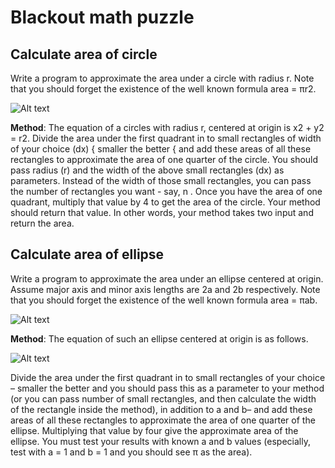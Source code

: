 # Blackout math puzzle

## Calculate area of circle

Write a program to approximate the area under a
circle with radius r. Note that you should forget the existence of the well known formula area = πr2.

![Alt text](https://github.com/lavivien-cs-projects/CalculateAreaOfCircleNotUsePi/blob/master/circle_area.jpg?raw=true "Title")

**Method**: The equation of a circles with radius r, centered at origin is x2 + y2 = r2.
Divide the area under the first quadrant in to small rectangles of width of your choice
(dx) { smaller the better { and add these areas of all these rectangles to approximate the
area of one quarter of the circle. You should pass radius (r) and the width of the above
small rectangles (dx) as parameters. Instead of the width of those small rectangles, you
can pass the number of rectangles you want - say, n . Once you have the area of one quadrant, multiply that value
by 4 to get the area of the circle. Your method should return that value. In other words,
your method takes two input and return the area.

## Calculate area of ellipse

Write a program to approximate the area under an
ellipse centered at origin. Assume major axis and minor axis lengths are 2a
and 2b respectively. Note that you should forget the existence of the well
known formula area = πab.

![Alt text](https://github.com/lavivien-cs-projects/CalculateAreaOfCircleNotUsePi/blob/master/ellipse_area.jpg?raw=true "Title")

**Method**: The equation of such an ellipse centered at origin is as follows.

![Alt text](https://github.com/lavivien-cs-projects/CalculateAreaOfCircleNotUsePi/blob/master/ellipse_formula.jpg?raw=true "Title")

Divide the area under the first quadrant in to small rectangles of your
choice – smaller the better and you should pass this as a parameter to your
method (or you can pass number of small rectangles, and then calculate the
width of the rectangle inside the method), in addition to a and b– and add
these areas of all these rectangles to approximate the area of one quarter of
the ellipse. Multiplying that value by four give the approximate area of the
ellipse. You must test your results with known a and b values (especially,
test with a = 1 and b = 1 and you should see π as the area).








